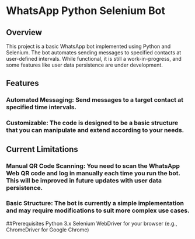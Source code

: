 # WhatsApp Python Selenium Bot
## Overview
This project is a basic WhatsApp bot implemented using Python and Selenium. The bot automates sending messages to specified contacts at user-defined intervals. While functional, it is still a work-in-progress, and some features like user data persistence are under development.

## Features
### Automated Messaging: Send messages to a target contact at specified time intervals.
### Customizable: The code is designed to be a basic structure that you can manipulate and extend according to your needs.

## Current Limitations
### Manual QR Code Scanning: You need to scan the WhatsApp Web QR code and log in manually each time you run the bot. This will be improved in future updates with user data persistence.
### Basic Structure: The bot is currently a simple implementation and may require modifications to suit more complex use cases.

##Prerequisites
Python 3.x
Selenium
WebDriver for your browser (e.g., ChromeDriver for Google Chrome)

